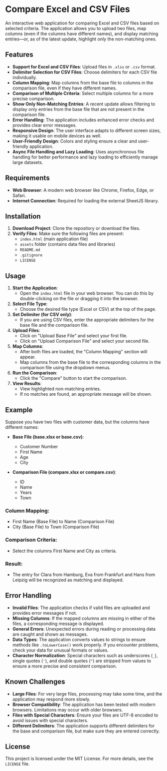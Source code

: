 # Compare Excel and CSV Files

An interactive web application for comparing Excel and CSV files based on selected criteria. The application allows you to upload two files, map columns (even if the columns have different names), and display matching entries—or, as of the latest update, highlight only the non-matching ones.

## Features

- **Support for Excel and CSV Files**: Upload files in `.xlsx` or `.csv` format.
- **Delimiter Selection for CSV Files**: Choose delimiters for each CSV file individually.
- **Column Mapping**: Map columns from the base file to columns in the comparison file, even if they have different names.
- **Comparison of Multiple Criteria**: Select multiple columns for a more precise comparison.
- **Show Only Non-Matching Entries**: A recent update allows filtering to display only entries from the base file that are not present in the comparison file.
- **Error Handling**: The application includes enhanced error checks and provides clear error messages.
- **Responsive Design**: The user interface adapts to different screen sizes, making it usable on mobile devices as well.
- **User-Friendly Design**: Colors and styling ensure a clear and user-friendly application.
- **Async File Handling and Lazy Loading**: Uses asynchronous file handling for better performance and lazy loading to efficiently manage large datasets.

## Requirements

- **Web Browser**: A modern web browser like Chrome, Firefox, Edge, or Safari.
- **Internet Connection**: Required for loading the external SheetJS library.

## Installation

1. **Download Project**: Clone the repository or download the files.
2. **Verify Files**: Make sure the following files are present:
    - `index.html` (main application file) 
    - `assets` folder (contains data files and libraries)
    - `README.md`
    - `.gitignore`
    - `LICENSE`

## Usage

1. **Start the Application**:
    - Open the `index.html` file in your web browser. You can do this by double-clicking on the file or dragging it into the browser.
2. **Select File Type**:
    - Choose the desired file type (Excel or CSV) at the top of the page.
3. **Set Delimiter (for CSV only)**:
    - If you are using CSV files, enter the appropriate delimiters for the base file and the comparison file.
4. **Upload Files**:
    - Click on "Upload Base File" and select your first file.
    - Click on "Upload Comparison File" and select your second file.
5. **Map Columns**:
    - After both files are loaded, the "Column Mapping" section will appear.
    - Map columns from the base file to the corresponding columns in the comparison file using the dropdown menus.
6. **Run the Comparison**:
    - Click the "Compare" button to start the comparison.
7. **View Results**:
    - View highlighted non-matching entries.
    - If no matches are found, an appropriate message will be shown.

## Example

Suppose you have two files with customer data, but the columns have different names:

- **Base File (base.xlsx or base.csv)**:
    - Customer Number
    - First Name
    - Age
    - City

- **Comparison File (compare.xlsx or compare.csv)**:
    - ID
    - Name
    - Years
    - Town

### Column Mapping:

- First Name (Base File) to Name (Comparison File)
- City (Base File) to Town (Comparison File)

### Comparison Criteria:

- Select the columns First Name and City as criteria.

### Result:

- The entry for Clara from Hamburg, Eva from Frankfurt and Hans from Leipzig will be recognized as matching and displayed.

## Error Handling

- **Invalid Files**: The application checks if valid files are uploaded and provides error messages if not.
- **Missing Columns**: If the mapped columns are missing in either of the files, a corresponding message is displayed.
- **General Errors**: Unexpected errors during reading or processing data are caught and shown as messages.
- **Data Types**: The application converts values to strings to ensure methods like `.toLowerCase()` work properly. If you encounter problems, check your data for unusual formats or values.
- **Character Normalization**: Special characters such as underscores (`_`), single quotes (`'`), and double quotes (`"`) are stripped from values to ensure a more precise and consistent comparison.

## Known Challenges

- **Large Files**: For very large files, processing may take some time, and the application may respond more slowly.
- **Browser Compatibility**: The application has been tested with modern browsers. Limitations may occur with older browsers.
- **Files with Special Characters**: Ensure your files are UTF-8 encoded to avoid issues with special characters.
- **Different Delimiters**: The application supports different delimiters for the base and comparison file, but make sure they are entered correctly.

## License

This project is licensed under the MIT License. For more details, see the `LICENSE` file.